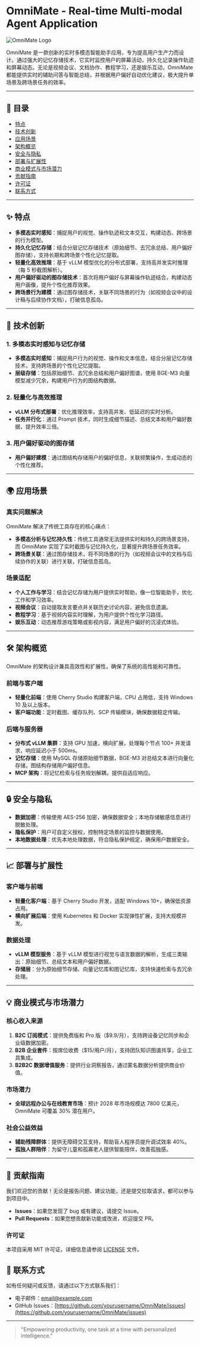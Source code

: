 # OmniMate - Real-time Multi-modal Agent Application

![OmniMate Logo](https://example.com/logo.png)

OmniMate 是一款创新的实时多模态智能助手应用，专为提高用户生产力而设计。通过强大的记忆存储技术，它实时监控用户的屏幕活动，持久化记录操作轨迹和屏幕动态。无论是视频会议、文档协作、教程学习，还是娱乐互动，OmniMate 都能提供实时的辅助问答与智能总结，并根据用户偏好自动优化建议，极大提升单场景及跨场景任务的效率。

---

## 📌 目录

- [特点](#%E7%89%B9%E7%82%B9)
- [技术创新](#%E6%8A%80%E6%9C%AF%E5%88%9B%E6%96%B0)
- [应用场景](#%E5%BA%94%E7%94%A8%E5%9C%BA%E6%99%AF)
- [架构概览](#%E6%9E%B6%E6%9E%84%E6%A6%82%E8%A7%88)
- [安全与隐私](#%E5%AE%89%E5%85%A8%E4%B8%8E%E9%9A%90%E7%A7%81)
- [部署与扩展性](#%E9%83%A8%E7%BD%B2%E4%B8%8E%E6%89%A9%E5%B1%95%E6%80%A7)
- [商业模式与市场潜力](#%E5%95%86%E4%B8%9A%E6%A8%A1%E5%BC%8F%E4%B8%8E%E5%B8%82%E5%9C%BA%E6%BD%9C%E5%8A%9B)
- [贡献指南](#%E8%B4%A1%E7%8C%AE%E6%8C%87%E5%8D%97)
- [许可证](#%E8%AE%B8%E5%8F%AF%E8%AF%81)
- [联系方式](#%E5%85%B3%E7%B3%BB%E4%BF%A1%E6%81%AF)

---

## ✨ 特点

- **多模态实时感知**：捕捉用户的视觉、操作轨迹和文本交互，构建动态、跨场景的行为模型。
- **持久化记忆存储**：结合分层记忆存储技术（原始细节、去冗余总结、用户偏好图存储），支持长期和跨场景个性化记忆提取。
- **轻量化高效推理**：基于 vLLM 模型优化的分布式部署，支持高并发实时推理（每 5 秒截图解析）。
- **用户偏好驱动的图存储技术**：首次将用户偏好与屏幕操作轨迹结合，构建动态用户画像，提升个性化推荐效果。
- **跨场景行为建模**：通过图存储技术，关联不同场景的行为（如视频会议中的设计稿与后续协作文档），打破信息孤岛。

---

## 🔧 技术创新

### 1. 多模态实时感知与记忆存储

- **多模态实时感知**：捕捉用户行为的视觉、操作和文本信息，结合分层记忆存储技术，支持跨场景的个性化记忆提取。
- **层级存储**：包括原始细节、去冗余总结和用户偏好图谱，使用 BGE-M3 向量模型减少冗余，构建用户行为的图结构数据。

### 2. 轻量化与高效推理

- **vLLM 分布式部署**：优化推理效率，支持高并发、低延迟的实时分析。
- **任务并行化**：通过 Prompt 技术，同时生成细节描述、总结文本和用户偏好数据，提升效率三倍。

### 3. 用户偏好驱动的图存储

- **用户偏好建模**：通过图结构存储用户的偏好信息，关联频繁操作，生成动态的个性化推荐。

---

## 🌍 应用场景

### 真实问题解决

OmniMate 解决了传统工具存在的核心痛点：

- **多模态分析与记忆持久性**：传统工具通常无法提供实时和持久的跨场景支持，而 OmniMate 实现了实时截图与记忆持久化，显著提升跨场景任务效率。
- **跨场景关联**：通过图存储技术，将不同场景的行为（如视频会议中的文档与后续协作的关联）进行关联，打破信息孤岛。

### 场景适配

- **个人工作与学习**：结合记忆存储为用户提供实时帮助，像一位智能助手，优化工作和学习效率。
- **视频会议**：自动提取发言要点并关联历史讨论内容，避免信息遗漏。
- **教程学习**：基于视频内容实时理解，为用户提供个性化学习路径。
- **娱乐互动**：动态推荐游戏策略或影视内容，满足用户偏好的沉浸式体验。

---

## 🛠 架构概览

OmniMate 的架构设计兼具高效性和扩展性，确保了系统的高性能和可靠性。

### 前端与客户端

- **轻量化前端**：使用 Cherry Studio 构建客户端，CPU 占用低，支持 Windows 10 及以上版本。
- **客户端功能**：定时截图、缓存队列、SCP 传输模块，确保数据稳定传输。

### 后端与服务器

- **分布式 vLLM 集群**：支持 GPU 加速，横向扩展，处理每个节点 100+ 并发请求，响应延迟小于 500ms。
- **记忆存储**：使用 MySQL 存储原始细节数据，BGE-M3 对总结文本进行向量化存储，图结构存储用户偏好信息。
- **MCP 架构**：将记忆检索与任务规划解耦，提供自适应响应。

---

## 🔒 安全与隐私

- **数据加密**：传输使用 AES-256 加密，确保数据安全；本地存储敏感信息进行脱敏处理。
- **隐私保护**：用户可自定义授权，控制特定场景的监控与数据使用。
- **本地数据处理**：优先本地处理数据，符合隐私保护规定，确保用户数据安全。

---

## 📈 部署与扩展性

### 客户端与前端

- **轻量化客户端**：基于 Cherry Studio 开发，适配 Windows 10+，确保低资源占用。
- **横向扩展后端**：使用 Kubernetes 和 Docker 实现弹性扩展，支持大规模并发。

### 数据处理

- **vLLM 模型服务**：基于 vLLM 模型进行视觉与语言数据的解析，生成三类输出：原始细节、总结文本和用户偏好数据。
- **存储层**：分为原始细节存储、向量记忆库和图记忆库，支持快速检索与去冗余处理。

---

## 💡 商业模式与市场潜力

### 核心收入来源

1. **B2C 订阅模式**：提供免费版和 Pro 版（$9.9/月），支持跨设备记忆同步和企业级数据加密。
2. **B2B 企业套件**：按席位收费（$15/用户/月），支持团队知识图谱共享，企业工具集成。
3. **B2B2C 数据增值服务**：提供行业洞察报告，通过匿名数据分析提供商业价值。

### 市场潜力

- **全球远程办公与在线教育市场**：预计 2028 年市场规模达 7800 亿美元，OmniMate 可覆盖 30% 潜在用户。

### 社会公益效益

- **辅助残障群体**：提供无障碍交互支持，帮助盲人程序员提升调试效率 40%。
- **孤独人群陪伴**：为留守儿童和孤寡老人提供智能陪伴，改善孤独感。

---

## 🤝 贡献指南

我们欢迎您的贡献！无论是报告问题、建议功能，还是提交拉取请求，都可以参与到项目中。

- **Issues**：如果您发现了 bug 或有建议，请提交 Issue。
- **Pull Requests**：如果您想贡献新功能或改进，欢迎提交 PR。

### 许可证

本项目采用 MIT 许可证，详细信息请参阅 [LICENSE](LICENSE) 文件。

## 📧 联系方式

如有任何疑问或反馈，请通过以下方式联系我们：

- 电子邮件：[email@example.com](mailto:email@example.com)
- GitHub Issues：[https://github.com/yourusername/OmniMate/issues](https://github.com/yourusername/OmniMate/issues)

---

> "Empowering productivity, one task at a time with personalized intelligence."
